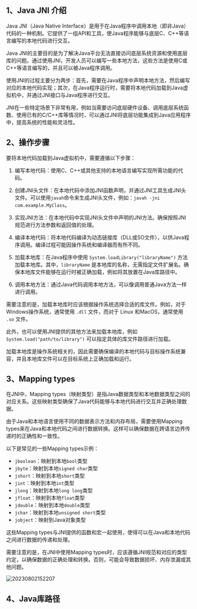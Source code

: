 ## 1、Java JNI 介绍

Java JNI（Java Native Interface）是用于在Java程序中调用本地（即非Java）代码的一种机制。它提供了一组API和工具，使Java程序能够与底层C、C++等语言编写的本地代码进行交互。

Java JNI的主要目的是为了解决Java平台无法直接访问底层系统资源和使用底层库的问题。通过使用JNI，开发人员可以编写一些本地方法，这些方法是使用C或C++等语言编写的，并且可以被Java程序调用。

使用JNI的过程主要分为两步：首先，需要在Java程序中声明本地方法，然后编写对应的本地代码实现；其次，在Java程序运行时，需要将本地代码加载到Java虚拟机中，并通过JNI接口与Java程序进行交互。

JNI在一些特定场景下非常有用，例如当需要访问底层硬件设备、调用底层系统函数、使用已有的C/C++库等情况时，可以通过JNI将底层功能集成到Java应用程序中，提高系统的性能和灵活性。

## 2、操作步骤

要将本地代码加载到Java虚拟机中，需要遵循以下步骤：

1. 编写本地代码：使用C、C++或其他支持的本地语言编写实现所需功能的代码。

2. 创建JNI头文件：在本地代码中添加JNI函数声明，并通过JNI工具生成JNI头文件。可以使用`javah`命令来生成JNI头文件，例如：`javah -jni com.example.MyClass`。

3. 实现JNI方法：在本地代码中实现JNI头文件中声明的JNI方法。确保按照JNI规范进行方法参数和返回值的处理。

4. 编译本地代码：将本地代码编译为动态链接库（DLL或SO文件），以供Java程序调用。编译过程可能因操作系统和编译器而有所不同。

5. 加载本地库：在Java程序中使用 `System.loadLibrary("libraryName")` 方法加载本地库。其中，`libraryName` 是本地库的名称，无需指定文件扩展名。确保本地库文件能够在运行时被正确加载，例如将其放置在Java库路径中。

6. 调用本地方法：通过Java代码调用本地方法，可以像调用普通Java方法一样进行调用。

需要注意的是，加载本地库时应该根据操作系统选择合适的库文件。例如，对于Windows操作系统，通常使用 `.dll` 文件，而对于 Linux 和MacOS，通常使用 `.so` 文件。

此外，也可以使用JNI提供的其他方法来加载本地库，例如 `System.load("path/to/library")` 可以指定具体的库文件路径进行加载。

加载本地库是操作系统相关的，因此需要确保编译的本地代码与目标操作系统兼容，并且本地库文件可以在目标系统上正确加载和运行。

## 3、Mapping types

在JNI中，Mapping types（映射类型）是指Java数据类型和本地数据类型之间的对应关系。这些映射类型确保了Java代码能够与本地代码进行交互并正确处理数据。

由于Java和本地语言使用不同的数据表示方法和内存布局，需要使用Mapping types来在Java和本地代码之间进行数据转换。这样可以确保数据在跨语言边界传递时的正确性和一致性。

以下是常见的一些Mapping types示例：

- `jboolean`：映射到本地`bool`类型
- `jbyte`：映射到本地`signed char`类型
- `jshort`：映射到本地`short`类型
- `jint`：映射到本地`int`类型
- `jlong`：映射到本地`long long`类型
- `jfloat`：映射到本地`float`类型
- `jdouble`：映射到本地`double`类型
- `jchar`：映射到本地`unsigned short`类型
- `jobject`：映射到Java对象类型

这些Mapping types与JNI提供的函数和宏一起使用，使得可以在Java和本地代码之间进行数据的传递和处理。

需要注意的是，在JNI中使用Mapping types时，应该遵循JNI规范和对应的类型约定，以确保数据的正确处理和转换。否则，可能会导致数据损坏、内存泄漏或其他问题。

![20230802152207](http://s3.airtlab.com/blog/20230802152207.png)

## 4、Java库路径
